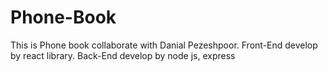 # Phone-Book
This is Phone book collaborate with Danial Pezeshpoor. Front-End develop by react library. Back-End develop by node js, express
